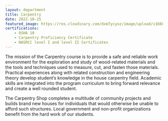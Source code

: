 ```yaml
---
layout: department
title: Carpentry
date: 2022-10-25
featured_image: https://res.cloudinary.com/dxm7ycyxz/image/upload/v1668016866/TechHigh.us/Technical%20areas/construction/Carpentry/benjamin-lehman-EJU7A__krX0-unsplash-1-1536x1024_xybizd.jpg
certifications: 
    - OSHA 10 
    - Carpentry Proficiency Certificate
    - NASRCC level I and level II Certificates
---
```


The mission of the Carpentry course is to provide a safe and reliable work environment for the exploration and study of wood-related materials and the tools and techniques used to measure, cut, and fasten those materials. Practical experiences along with related construction and engineering theory develop student’s knowledge in the house carpentry field. Academic skills are integrated into the program curriculum to bring forward relevance and create a well rounded student.

The Carpentry Shop completes a multitude of community projects and builds brand new houses for individuals that would otherwise be unable to afford such structures. Local government and non-profit organizations benefit from the hard work of our students.



